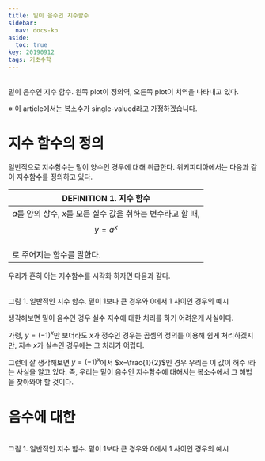 ```yaml
---
title: 밑이 음수인 지수함수
sidebar:
  nav: docs-ko
aside:
  toc: true
key: 20190912
tags: 기초수학
---
```


<p align = "center>
<img src = "https://raw.githubusercontent.com/angeloyeo/angeloyeo.github.io/master/pics/2019-09-12_negative_base_exponential/pic0.png">
<br>
밑이 음수인 지수 함수. 왼쪽 plot이 정의역, 오른쪽 plot이 치역을 나타내고 있다.
</p>

※ 이 article에서는 복소수가 single-valued라고 가정하겠습니다.

# 지수 함수의 정의

일반적으로 지수함수는 밑이 양수인 경우에 대해 취급한다. 위키피디아에서는 다음과 같이 지수함수를 정의하고 있다.

| DEFINITION 1. 지수 함수 |
| --------- |
|$a$를 양의 상수, $x$를 모든 실수 값을 취하는 변수라고 할 때,<br>$$y = a^x$$<br>로 주어지는 함수를 말한다.|

우리가 흔히 아는 지수함수를 시각화 하자면 다음과 같다.

<p align = "center>
<img src = "https://raw.githubusercontent.com/angeloyeo/angeloyeo.github.io/master/pics/2019-09-12_negative_base_exponential/pic1.png">
<br>
그림 1. 일반적인 지수 함수. 밑이 1보다 큰 경우와 0에서 1 사이인 경우의 예시
</p>

생각해보면 밑이 음수인 경우 실수 지수에 대한 처리를 하기 어려운게 사실이다.

가령, $y=(-1)^x$만 보더라도 $x$가 정수인 경우는 곱셈의 정의를 이용해 쉽게 처리하겠지만, 지수 $x$가 실수인 경우에는 그 처리가 어렵다.

그런데 잘 생각해보면 $y=(-1)^x$에서 $x=\frac{1}{2}$인 경우 우리는 이 값이 허수 $i$라는 사실을 알고 있다. 즉, 우리는 밑이 음수인 지수함수에 대해서는 복소수에서 그 해법을 찾아와야 할 것이다.

# 음수에 대한 


<p align = "center>
<img src = "https://raw.githubusercontent.com/angeloyeo/angeloyeo.github.io/master/pics/2019-09-12_negative_base_exponential/pic1.png">
<br>
그림 1. 일반적인 지수 함수. 밑이 1보다 큰 경우와 0에서 1 사이인 경우의 예시
</p>